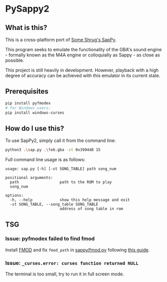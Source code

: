 # PySappy2
## What is this?
This is a cross-platform port of [Some Shrug's SapPy](https://github.com/hfmkwi/SapPy).

This program seeks to emulate the functionality of the GBA's sound engine - 
formally known as the M4A engine or colloquially as Sappy - as close as
possible.

This project is still heavily in development. However, playback with a high 
degree of accuracy can be achieved with this emulator in its current state.

## Prerequisites
```sh
pip install pyfmodex
# for Windows users:
pip install windows-curses
```

## How do I use this?
To use SapPy2, simply call it from the command line:
```sh
python3 .\sap.py .\fe6.gba -st 0x3994d8 15
```

Full command line usage is as follows:
```
usage: sap.py [-h] [-st SONG_TABLE] path song_num

positional arguments:
  path                  path to the ROM to play
  song_num

options:
  -h, --help            show this help message and exit
  -st SONG_TABLE, --song_table SONG_TABLE
                        address of song table in rom
```

## TSG

### Issue: pyfmodex failed to find fmod

Install [FMOD](https://fmod.com/download#fmodengine) and fix `fmod_path` in [sappy/fmod.py](sappy/fmod.py) following [this guide](https://pyfmodex.readthedocs.io/en/latest/usage/installation.html).

### Issue: `_curses.error: curses function returned NULL`

The terminal is too small, try to run it in full screen mode.
